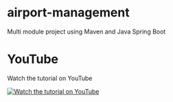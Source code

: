 # airport-management
Multi module project using Maven and Java Spring Boot

# YouTube

Watch the tutorial on YouTube

[![Watch the tutorial on YouTube](https://img.youtube.com/vi/od6HHvuxgAo/maxresdefault.jpg)](https://youtu.be/od6HHvuxgAo)
